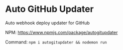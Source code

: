 # Auto GitHub Updater
 Auto webhook deploy updater for GitHub

NPM: https://www.npmjs.com/package/autogitupdater

Command: ``npm i autogitupdater && nodemon run``
